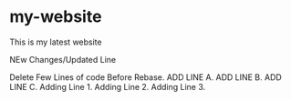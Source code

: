 # my-website
This is my latest website

NEw Changes/Updated Line

Delete Few Lines of code Before Rebase.
ADD LINE A.
ADD LINE B.
ADD LINE C.
Adding Line 1.
Adding Line 2.
Adding Line 3.

